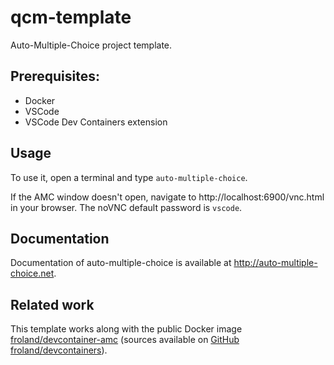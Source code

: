 # qcm-template
Auto-Multiple-Choice project template.

## Prerequisites:
- Docker
- VSCode
- VSCode Dev Containers extension 

## Usage
To use it, open a terminal and type `auto-multiple-choice`.

If the AMC window doesn't open, navigate to http://localhost:6900/vnc.html in your browser.
The noVNC default password is `vscode`.

## Documentation
Documentation of auto-multiple-choice is available at http://auto-multiple-choice.net.

## Related work
This template works along with the public Docker image [froland/devcontainer-amc](https://hub.docker.com/r/froland/devcontainer-amc) (sources available on [GitHub froland/devcontainers](https://github.com/froland/devcontainers)).
